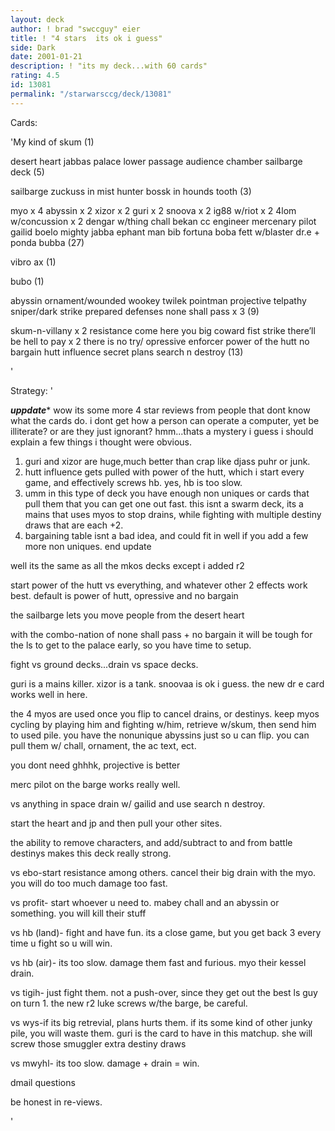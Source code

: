 ```yaml
---
layout: deck
author: ! brad "swccguy" eier
title: ! "4 stars  its ok i guess"
side: Dark
date: 2001-01-21
description: ! "its my deck...with 60 cards"
rating: 4.5
id: 13081
permalink: "/starwarsccg/deck/13081"
---
```

Cards: 

'My kind of skum (1)

desert heart
jabbas palace
lower passage
audience chamber
sailbarge deck (5)

sailbarge
zuckuss in mist hunter
bossk in hounds tooth (3)

myo x 4
abyssin x 2
xizor x 2
guri x 2
snoova x 2
ig88 w/riot x 2
4lom w/concussion x 2
dengar w/thing
chall bekan
cc engineer
mercenary pilot
gailid
boelo
mighty jabba
ephant man
bib fortuna
boba fett w/blaster
dr.e + ponda bubba (27)

vibro ax (1)

bubo (1)

abyssin ornament/wounded wookey
twilek
pointman
projective telpathy
sniper/dark strike
prepared defenses
none shall pass x 3 (9)

skum-n-villany x 2
resistance
come here you big coward
fist strike
there’ll be hell to pay x 2
there is no try/ opressive enforcer
power of the hutt
no bargain
hutt influence
secret plans
search n destroy (13)





'

Strategy: '


***uppdate****
wow its some more 4 star reviews from people that dont know what the cards do. i dont get how a person can operate a computer, yet be illiterate? or are they just ignorant? hmm...thats a mystery
i guess i should explain a few things i thought were obvious.
1. guri and xizor are huge,much better than crap like djass puhr or junk.
2. hutt influence gets pulled with power of the hutt, which i start every game, and effectively screws hb. yes, hb is too slow.
3. umm in this type of deck you have enough non uniques or cards that pull them that you can get one out fast. this isnt a swarm deck, its a mains that uses myos to stop drains, while fighting with multiple destiny draws that are each +2.
4. bargaining table isnt a bad idea, and could fit in well if you add a few more non uniques.
end update

well its the same as all the mkos decks except i added r2

start power of the hutt vs everything, and whatever other 2 effects work best. default is power of hutt, opressive and no bargain

the sailbarge lets you move people from the desert heart

with the combo-nation of none shall pass + no bargain it will be tough for the ls to get to the palace early, so you have time to setup.

fight vs ground decks...drain vs space decks.

guri is a mains killer. xizor is a tank. snoovaa is ok i guess. the new dr e card works well in here.

the 4 myos are used once you flip to cancel drains, or destinys. keep myos cycling by playing him and fighting w/him, retrieve w/skum, then send him to used pile. you have the nonunique abyssins just so u can flip. you can pull them w/ chall, ornament, the ac text, ect.

you dont need ghhhk, projective is better

merc pilot on the barge works really well.

 vs anything in space  drain w/ gailid and use search n destroy.

start the heart and jp and then pull your other sites.

the ability to remove characters, and add/subtract to and from battle destinys makes this deck really strong.

vs ebo-start resistance among others. cancel their big drain with the myo. you will do too much damage too fast.

vs profit- start whoever u need to. mabey chall and an abyssin or something. you will kill their stuff

vs hb (land)- fight and have fun. its a close game, but you get back 3 every time u fight so u will win.

vs hb (air)- its too slow. damage them fast and furious. myo their kessel drain.

vs tigih- just fight them. not a push-over, since they get out the best ls guy on turn 1. the new r2 luke screws w/the barge, be careful.

vs wys-if its big retrevial, plans hurts them. if its some kind of other junky pile, you will waste them. guri is the card to have in this matchup. she will screw those smuggler extra destiny draws

vs mwyhl- its too slow. damage + drain = win.

dmail questions

be honest in re-views.

'
